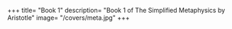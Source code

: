 +++
title= "Book 1"
description= "Book 1 of The Simplified Metaphysics by Aristotle"
image= "/covers/meta.jpg"
+++
